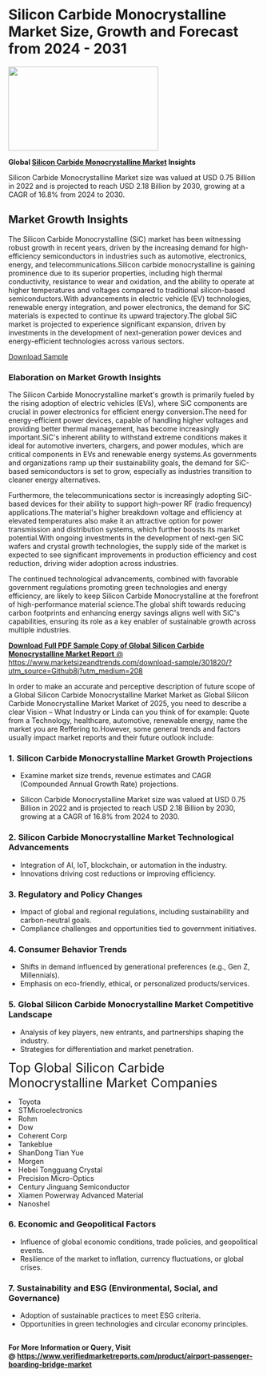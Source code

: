 <H1>Silicon Carbide Monocrystalline Market Size, Growth and Forecast from 2024 - 2031</H1><img class="aligncenter size-medium wp-image-584254" src="https://thirdeyenews.in/wp-content/uploads/2024/09/Global-Market-Research-300x168.jpeg" alt="" width="300" height="168" /><p><strong>Global&nbsp;<a href="https://www.marketsizeandtrends.com/download-sample/301820/?utm_source=Github8j?utm_medium=208">Silicon Carbide Monocrystalline Market</a> Insights</strong></p><p>Silicon Carbide Monocrystalline Market size was valued at USD 0.75 Billion in 2022 and is projected to reach USD 2.18 Billion by 2030, growing at a CAGR of 16.8% from 2024 to 2030.</p><p><h2>Market Growth Insights</h2> <p>The Silicon Carbide Monocrystalline (SiC) market has been witnessing robust growth in recent years, driven by the increasing demand for high-efficiency semiconductors in industries such as automotive, electronics, energy, and telecommunications.Silicon carbide monocrystalline is gaining prominence due to its superior properties, including high thermal conductivity, resistance to wear and oxidation, and the ability to operate at higher temperatures and voltages compared to traditional silicon-based semiconductors.With advancements in electric vehicle (EV) technologies, renewable energy integration, and power electronics, the demand for SiC materials is expected to continue its upward trajectory.The global SiC market is projected to experience significant expansion, driven by investments in the development of next-generation power devices and energy-efficient technologies across various sectors.</p> <p><a href="#">Download Sample</a></p> <h3>Elaboration on Market Growth Insights</h3> <p>The Silicon Carbide Monocrystalline market's growth is primarily fueled by the rising adoption of electric vehicles (EVs), where SiC components are crucial in power electronics for efficient energy conversion.The need for energy-efficient power devices, capable of handling higher voltages and providing better thermal management, has become increasingly important.SiC's inherent ability to withstand extreme conditions makes it ideal for automotive inverters, chargers, and power modules, which are critical components in EVs and renewable energy systems.As governments and organizations ramp up their sustainability goals, the demand for SiC-based semiconductors is set to grow, especially as industries transition to cleaner energy alternatives.</p> <p>Furthermore, the telecommunications sector is increasingly adopting SiC-based devices for their ability to support high-power RF (radio frequency) applications.The material's higher breakdown voltage and efficiency at elevated temperatures also make it an attractive option for power transmission and distribution systems, which further boosts its market potential.With ongoing investments in the development of next-gen SiC wafers and crystal growth technologies, the supply side of the market is expected to see significant improvements in production efficiency and cost reduction, driving wider adoption across industries.</p> <p>The continued technological advancements, combined with favorable government regulations promoting green technologies and energy efficiency, are likely to keep Silicon Carbide Monocrystalline at the forefront of high-performance material science.The global shift towards reducing carbon footprints and enhancing energy savings aligns well with SiC's capabilities, ensuring its role as a key enabler of sustainable growth across multiple industries.</p> <p><a href="#"></p><p><span class=""><strong>Download Full PDF Sample Copy of Global Silicon Carbide Monocrystalline Market Report</strong> @ <a href="https://www.marketsizeandtrends.com/download-sample/301820/?utm_source=Github8j?utm_medium=208" target="_blank">https://www.marketsizeandtrends.com/download-sample/301820/?utm_source=Github8j?utm_medium=208</a></span></p><p>In order to make an accurate and perceptive description of future scope of a Global&nbsp;Silicon Carbide Monocrystalline Market Market as Global&nbsp;Silicon Carbide Monocrystalline Market Market of 2025, you need to describe a clear Vision &ndash; What Industry or Linda can you think of for example: Quote from a Technology, healthcare, automotive, renewable energy, name the market you are Reffering to.However, some general trends and factors usually impact market reports and their future outlook include:</p><h3>1.&nbsp;<strong>Silicon Carbide Monocrystalline Market Growth Projections</strong></h3><ul><li>Examine market size trends, revenue estimates and CAGR (Compounded Annual Growth Rate) projections.</li><li><p>Silicon Carbide Monocrystalline Market size was valued at USD 0.75 Billion in 2022 and is projected to reach USD 2.18 Billion by 2030, growing at a CAGR of 16.8% from 2024 to 2030.</p></li></ul><h3>2.&nbsp;<strong>Silicon Carbide Monocrystalline Market Technological Advancements</strong></h3><ul><li>Integration of AI, IoT, blockchain, or automation in the industry.</li><li>Innovations driving cost reductions or improving efficiency.</li></ul><h3>3.&nbsp;<strong>Regulatory and Policy Changes</strong></h3><ul><li>Impact of global and regional regulations, including sustainability and carbon-neutral goals.</li><li>Compliance challenges and opportunities tied to government initiatives.</li></ul><h3>4.&nbsp;<strong>Consumer Behavior Trends</strong></h3><ul><li>Shifts in demand influenced by generational preferences (e.g., Gen Z, Millennials).</li><li>Emphasis on eco-friendly, ethical, or personalized products/services.</li></ul><h3>5.&nbsp;<strong>Global Silicon Carbide Monocrystalline Market Competitive Landscape</strong></h3><ul><li>Analysis of key players, new entrants, and partnerships shaping the industry.</li><li>Strategies for differentiation and market penetration.</li></ul><p data-pm-slice="1 1 []"><span style="color: inherit; font-family: inherit; font-size: 25px;">Top Global Silicon Carbide Monocrystalline Market Companies</span></p><div class="" data-test-id=""><p><li>Toyota</li><li> STMicroelectronics</li><li> Rohm</li><li> Dow</li><li> Coherent Corp</li><li> Tankeblue</li><li> ShanDong Tian Yue</li><li> Morgen</li><li> Hebei Tongguang Crystal</li><li> Precision Micro-Optics</li><li> Century Jinguang Semiconductor</li><li> Xiamen Powerway Advanced Material</li><li> Nanoshel</li></p></div><h3>6.&nbsp;<strong>Economic and Geopolitical Factors</strong></h3><ul><li>Influence of global economic conditions, trade policies, and geopolitical events.</li><li>Resilience of the market to inflation, currency fluctuations, or global crises.</li></ul><h3>7.&nbsp;<strong>Sustainability and ESG (Environmental, Social, and Governance)</strong></h3><ul><li>Adoption of sustainable practices to meet ESG criteria.</li><li>Opportunities in green technologies and circular economy principles.</li></ul><h2><strong style="font-size: 14px;">For More Information or Query, Visit @&nbsp;</strong><a style="background-color: #ffffff; font-size: 14px;" href="https://www.marketsizeandtrends.com/report/silicon-carbide-monocrystalline-market/" target="_blank">https://www.verifiedmarketreports.com/product/airport-passenger-boarding-bridge-market</a></h2>